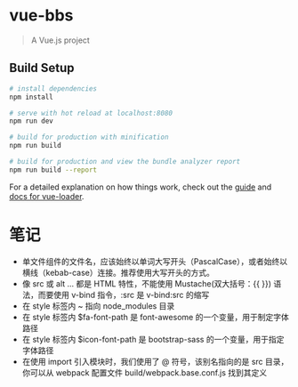 # vue-bbs

> A Vue.js project

## Build Setup

``` bash
# install dependencies
npm install

# serve with hot reload at localhost:8080
npm run dev

# build for production with minification
npm run build

# build for production and view the bundle analyzer report
npm run build --report
```

For a detailed explanation on how things work, check out the [guide](http://vuejs-templates.github.io/webpack/) and [docs for vue-loader](http://vuejs.github.io/vue-loader).


# 笔记
- 单文件组件的文件名，应该始终以单词大写开头（PascalCase），或者始终以横线（kebab-case）连接。推荐使用大写开头的方式。
- 像 src 或 alt ... 都是 HTML 特性，不能使用 Mustache(双大括号：{{  }}) 语法，而要使用 v-bind 指令，:src 是 v-bind:src 的缩写
- 在 style 标签内 ~ 指向 node_modules 目录
- 在 style 标签内 $fa-font-path 是 font-awesome 的一个变量，用于制定字体路径
- 在 style 标签内 $icon-font-path 是 bootstrap-sass 的一个变量，用于指定字体路径
- 在使用 import 引入模块时，我们使用了 @ 符号，该别名指向的是 src 目录，你可以从 webpack 配置文件 build/webpack.base.conf.js 找到其定义

     